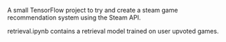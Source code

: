 A small TensorFlow project to try and create a steam game recommendation system using the Steam API. 

retrieval.ipynb contains a retrieval model trained on user upvoted games.